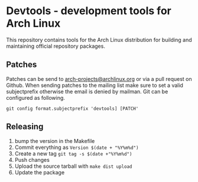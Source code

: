 # Devtools - development tools for Arch Linux

This repository contains tools for the Arch Linux distribution for building
and maintaining official repository packages.

## Patches

Patches can be send to arch-projects@archlinux.org or via a pull request on
Github. When sending patches to the mailing list make sure to set a valid
subjectprefix otherwise the email is denied by mailman. Git can be configured
as following.

```
git config format.subjectprefix 'devtools] [PATCH'
```

## Releasing

1. bump the version in the Makefile
2. Commit everything as  ```Version $(date + "%Y%m%d")```
3. Create a new tag ```git tag -s $(date +"%Y%m%d")```
4. Push changes
5. Upload the source tarball with ```make dist upload```
6. Update the package
